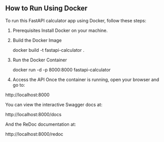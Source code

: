 ## How to Run Using Docker

To run this FastAPI calculator app using Docker, follow these steps:

1. Prerequisites
   Install Docker on your machine.

2. Build the Docker Image

   docker build -t fastapi-calculator .

3. Run the Docker Container

   docker run -d -p 8000:8000 fastapi-calculator

4. Access the API
   Once the container is running, open your browser and go to:

http://localhost:8000

You can view the interactive Swagger docs at:

http://localhost:8000/docs

And the ReDoc documentation at:

http://localhost:8000/redoc
